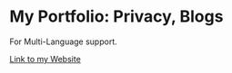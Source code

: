 # My Portfolio: Privacy, Blogs

For Multi-Language support.

[Link to my Website](https://tobiasgleiter.de)
